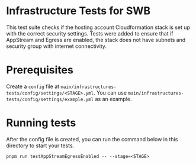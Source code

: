 # Infrastructure Tests for SWB

This test suite checks if the hosting account Cloudformation stack is set up with the correct security settings. Tests were added 
to ensure that if AppStream and Egress are enabled, the stack does not have subnets and security group with internet connectivity.

# Prerequisites
Create a `config` file at `main/infrastructures-tests/config/settings/<STAGE>.yml`. You can use `main/infrastructures-tests/config/settings/example.yml` as 
an example.

# Running tests
After the config file is created, you can run the command below in this directory to start your tests.

`pnpm run testAppStreamEgressEnabled -- --stage=<STAGE>`